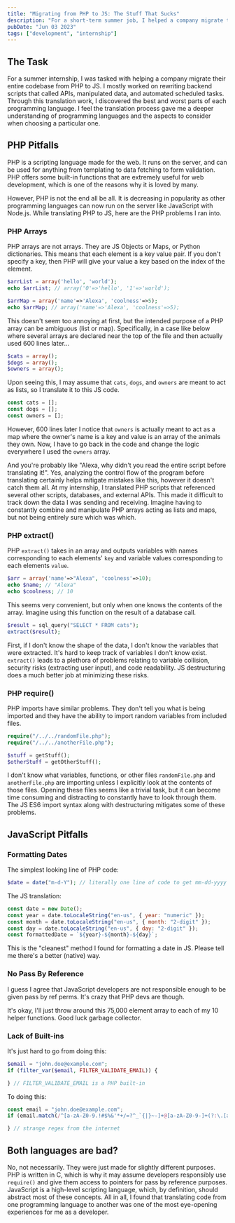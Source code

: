 ```yaml
---
title: "Migrating from PHP to JS: The Stuff That Sucks"
description: "For a short-term summer job, I helped a company migrate their entire codebase from PHP to JS. Here's what I learned."
pubDate: "Jun 03 2023"
tags: ["development", "internship"]
---
```


## The Task
For a summer internship, I was tasked with helping a company migrate their entire codebase from PHP to JS. I mostly worked on rewriting backend scripts that called APIs, manipulated data, and automated scheduled tasks. Through this translation work, I discovered the best and worst parts of each programming language. I feel the translation process gave me a deeper understanding of programming languages and the aspects to consider when choosing a particular one.

## PHP Pitfalls
PHP is a scripting language made for the web. It runs on the server, and can be used for anything from templating to data fetching to form validation. PHP offers some built-in functions that are extremely useful for web development, which is one of the reasons why it is loved by many. 

However, PHP is not the end all be all. It is decreasing in popularity as other programming languages can now run on the server like JavaScript with Node.js. While translating PHP to JS, here are the PHP problems I ran into. 

### PHP Arrays
PHP arrays are not arrays. They are JS Objects or Maps, or Python dictionaries. This means that each element is a key value pair. If you don't specify a key, then PHP will give your value a key based on the index of the element. 

```php
$arrList = array('hello', 'world');
echo $arrList; // array('0'=>'hello', '1'=>'world');

$arrMap = array('name'=>'Alexa', 'coolness'=>5);
echo $arrMap; // array('name'=>'Alexa', 'coolness'=>5);
```

This doesn't seem too annoying at first, but the intended purpose of a PHP array can be ambiguous (list or map). Specifically, in a case like below where several arrays are declared near the top of the file and then actually used 600 lines later...

```php
$cats = array();
$dogs = array();
$owners = array();
```

Upon seeing this, I may assume that `cats`, `dogs`, and `owners` are meant to act as lists, so I translate it to this JS code.
```js
const cats = [];
const dogs = [];
const owners = [];
```
However, 600 lines later I notice that `owners` is actually meant to act as a map where the owner's name is a key and value is an array of the animals they own. Now, I have to go back in the code and change the logic everywhere I used the `owners` array. 

And you're probably like "Alexa, why didn't you read the entire script before translating it!". Yes, analyzing the control flow of the program before translating certainly helps mitigate mistakes like this, however it doesn't catch them all. At my internship, I translated PHP scripts that referenced several other scripts, databases, and external APIs. This made it difficult to track down the data I was sending and receiving. Imagine having to constantly combine and manipulate PHP arrays acting as lists and maps, but not being entirely sure which was which. 

### PHP extract()
PHP `extract()` takes in an array and outputs variables with names corresponding to each elements' `key` and variable values corresponding to each elements `value`.
```php
$arr = array('name'=>"Alexa", 'coolness'=>10);
echo $name; // "Alexa"
echo $coolness; // 10
```
This seems very convenient, but only when one knows the contents of the array. Imagine using this function on the result of a database call.
```php
$result = sql_query("SELECT * FROM cats");
extract($result);
```
First, if I don't know the shape of the data, I don't know the variables that were extracted. It's hard to keep track of variables I don't know exist. `extract()` leads to a plethora of problems relating to variable collision, security risks (extracting user input), and code readability. JS destructuring does a much better job at minimizing these risks. 

### PHP require()
PHP imports have similar problems. They don't tell you what is being imported and they have the ability to import random variables from included files. 
```php
require("/../../randomFile.php");
require("/../../anotherFile.php");

$stuff = getStuff();
$otherStuff = getOtherStuff();
```
I don't know what variables, functions, or other files `randomFile.php` and `anotherFile.php` are importing unless I explicitly look at the contents of those files. Opening these files seems like a trivial task, but it can become time consuming and distracting to constantly have to look through them. The JS ES6 import syntax along with destructuring mitigates some of these problems. 

## JavaScript Pitfalls

### Formatting Dates
The simplest looking line of PHP code:
```php
$date = date("m-d-Y"); // literally one line of code to get mm-dd-yyyy
```
The JS translation:
```js
const date = new Date();
const year = date.toLocaleString("en-us", { year: "numeric" });
const month = date.toLocaleString("en-us", { month: "2-digit" });
const day = date.toLocaleString("en-us", { day: "2-digit" });
const formattedDate = `${year}-${month}-${day}`;
```
This is the "cleanest" method I found for formatting a date in JS. Please tell me there's a better (native) way. 

### No Pass By Reference
I guess I agree that JavaScript developers are not responsible enough to be given pass by ref perms. It's crazy that PHP devs are though. 

It's okay, I'll just throw around this 75,000 element array to each of my 10 helper functions. Good luck garbage collector. 

### Lack of Built-ins
It's just hard to go from doing this:
```php
$email = "john.doe@example.com";
if (filter_var($email, FILTER_VALIDATE_EMAIL)) {

} // FILTER_VALIDATE_EMAIL is a PHP built-in
```
To doing this:
```js
const email = "john.doe@example.com";
if (email.match(/^[a-zA-Z0-9.!#$%&'*+/=?^_`{|}~-]+@[a-zA-Z0-9-]+(?:\.[a-zA-Z0-9-]+)*$/) !== null) {

} // strange regex from the internet
```

## Both languages are bad?
No, not necessarily. They were just made for slightly different purposes. PHP is written in C, which is why it may assume developers responsibly use `require()` and give them access to pointers for pass by reference purposes. JavaScript is a high-level scripting language, which, by definition, should abstract most of these concepts. All in all, I found that translating code from one programming language to another was one of the most eye-opening experiences for me as a developer.

